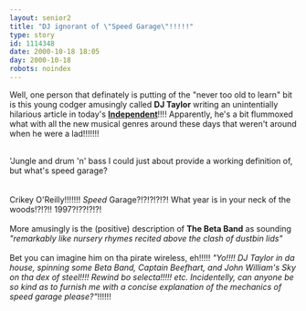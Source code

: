 ```yaml
---
layout: senior2
title: "DJ ignorant of \"Speed Garage\"!!!!!"
type: story
id: 1114348
date: 2000-10-18 18:05
day: 2000-10-18
robots: noindex
---
```

Well, one person that definately is putting of the "never too old to learn" bit is this young codger amusingly called <b>DJ Taylor</b> writing an unintentially hilarious article in today's <a href="http://www.independent.co.uk/argument/Regular_columnists/DJ_Taylor/djtaylor181000.shtml"><b>Independent</b></a>!!!! Apparently, he's a bit flummoxed what with all the new musical genres around these days that weren't around when he were a lad!!!!!!!<br/> <br/><div class="quote">'Jungle and drum 'n' bass I could just about provide a working definition of, but what's speed garage?</div> <br/> <br/>Crikey O'Reilly!!!!!!! <i>Speed</i> Garage?!?!?!?!?! What year is in your neck of the woods!?!?!! 1997?!??!?!?! <br/> <br/>More amusingly is the (positive) description of <b>The Beta Band</b> as sounding <i>"remarkably like nursery rhymes recited above the clash of dustbin lids"</i> <br/> <br/>Bet you can imagine him on tha pirate wireless, eh!!!!! <i>"Yo!!!! DJ Taylor in da house, spinning some Beta Band, Captain Beefhart, and John William's Sky on tha dex of steel!!!! Rewind bo selecta!!!!! etc. Incidentelly, can anyone be so kind as to furnish me with a concise explanation of the mechanics of speed garage please?"</i>!!!!!!
